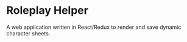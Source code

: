 # Roleplay Helper

A web application written in React/Redux to render and save dynamic character sheets. 
